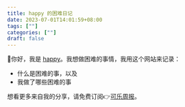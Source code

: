 ```yaml
---
title: happy 的困难日记
date: 2023-07-01T14:01:59+08:00
tags: [""]
categories: [""]
draft: false
---
```

👋你好，我是 [happy](https://twitter.com/coolXiao)。我想做困难的事情，我用这个网站来记录：

- 什么是困难的事，以及
- 我做了哪些困难的事

想看更多来自我的分享，请免费订阅👉[可乐周报](https://www.kele.me)。